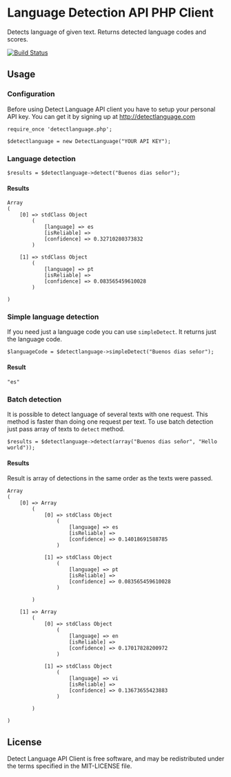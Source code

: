 Language Detection API PHP Client 
========

Detects language of given text. Returns detected language codes and scores.

[![Build Status](https://secure.travis-ci.org/detectlanguage/detectlanguage-php-v1.png)](http://travis-ci.org/detectlanguage/detectlanguage-php-v1)

## Usage

### Configuration

Before using Detect Language API client you have to setup your personal API key.
You can get it by signing up at http://detectlanguage.com

    require_once 'detectlanguage.php';

    $detectlanguage = new DetectLanguage("YOUR API KEY");

### Language detection

    $results = $detectlanguage->detect("Buenos dias señor");

#### Results

    Array
    (
        [0] => stdClass Object
            (
                [language] => es
                [isReliable] => 
                [confidence] => 0.32710280373832
            )

        [1] => stdClass Object
            (
                [language] => pt
                [isReliable] => 
                [confidence] => 0.083565459610028
            )

    )

### Simple language detection

If you need just a language code you can use `simpleDetect`. It returns just the language code.

    $languageCode = $detectlanguage->simpleDetect("Buenos dias señor");

#### Result

    "es"

### Batch detection

It is possible to detect language of several texts with one request.
This method is faster than doing one request per text.
To use batch detection just pass array of texts to `detect` method.

    $results = $detectlanguage->detect(array("Buenos dias señor", "Hello world"));

#### Results

Result is array of detections in the same order as the texts were passed.

    Array
    (
        [0] => Array
            (
                [0] => stdClass Object
                    (
                        [language] => es
                        [isReliable] => 
                        [confidence] => 0.14018691588785
                    )

                [1] => stdClass Object
                    (
                        [language] => pt
                        [isReliable] => 
                        [confidence] => 0.083565459610028
                    )

            )

        [1] => Array
            (
                [0] => stdClass Object
                    (
                        [language] => en
                        [isReliable] => 
                        [confidence] => 0.17017828200972
                    )

                [1] => stdClass Object
                    (
                        [language] => vi
                        [isReliable] => 
                        [confidence] => 0.13673655423883
                    )

            )

    )

## License

Detect Language API Client is free software, and may be redistributed under the terms specified in the MIT-LICENSE file.
